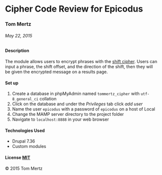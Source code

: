 # Cipher Code Review for Epicodus

### Tom Mertz

###### May 22, 2015

#### Description

The module allows users to encrypt phrases with the [shift cipher](http://en.wikipedia.org/wiki/Caesar_cipher). Users can input a phrase, the shift offset, and the direction of the shift, then they will be given the encrypted message on a results page.

#### Set up

1. Create a database in phpMyAdmin named `tommertz_cipher` with `utf-8_general_ci` collation
2. Click on the database and under the *Privileges* tab click *add user*
3. Name the user `epicodus` with a password of `epicodus` on a host of Local
4. Change the MAMP server directory to the project folder
5. Navigate to `localhost:8888` in your web browser

#### Technologies Used

* Drupal 7.36
* Custom modules

#### License [MIT](https://gist.github.com/tfmertz/f59650110a594d4e226b)
&copy; 2015 Tom Mertz

